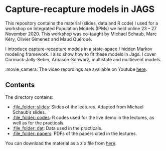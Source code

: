 
# Capture-recapture models in JAGS

This repository contains the material (slides, data and R code) I used
for a workshop on Integrated Population Models (IPMs) we held online 23
– 27 November 2020. This workshop was co-taught by Michael Schaub,
Marc Kéry, Olivier Gimenez and Maud Quéroué.

I introduce capture-recapture models in a state-space / hidden Markov
modeling framework. I also show how to fit these models in Jags. I cover
Cormack-Jolly-Seber, Arnason-Schwarz, multistate and multievent models.

:movie\_camera: The video recordings are available on Youtube
[here](https://www.youtube.com/playlist?list=PL5CiXbb9zgjTNp9_ZH4TvpxDJrfY-ztOv).

## Contents

The directory contains:

  - [:file\_folder:
    slides](https://github.com/oliviergimenez/IPMworkshop/tree/master/slides):
    Slides of the lectures. Adapted from Michael Schaub’s slides.
  - [:file\_folder:
    codes](https://github.com/oliviergimenez/IPMworkshop/tree/master/codes):
    R codes used for the live demo in the lectures, as well as for the
    practicals.
  - [:file\_folder:
    dat](https://github.com/oliviergimenez/IPMworkshop/tree/master/dat):
    Data used in the practicals.
  - [:file\_folder:
    papers](https://github.com/oliviergimenez/IPMworkshop/tree/master/papers):
    PDFs of the papers cited in the lectures.

You can download the material as a zip file from
[here](https://github.com/oliviergimenez/IPMworkshop/archive/master.zip).
